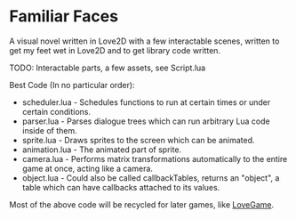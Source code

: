 # Familiar Faces

A visual novel written in Love2D with a few interactable scenes, written to get my feet wet in Love2D and to get library code written.

TODO: Interactable parts, a few assets, see Script.lua


Best Code (In no particular order):
- scheduler.lua - Schedules functions to run at certain times or under certain conditions.
- parser.lua - Parses dialogue trees which can run arbitrary Lua code inside of them.
- sprite.lua - Draws sprites to the screen which can be animated.
- animation.lua - The animated part of sprite.
- camera.lua - Performs matrix transformations automatically to the entire game at once, acting like a camera.
- object.lua - Could also be called callbackTables, returns an "object", a table which can have callbacks attached to its values.

Most of the above code will be recycled for later games, like [LoveGame](https://github.com/moomoomoo309/LoveGame).
